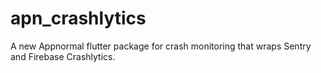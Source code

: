 # apn_crashlytics

A new Appnormal flutter package for crash monitoring that wraps Sentry and Firebase Crashlytics.

